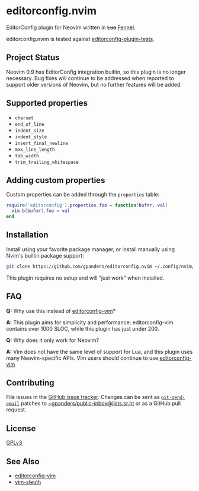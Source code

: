 # editorconfig.nvim

EditorConfig plugin for Neovim written in ~~Lua~~ [Fennel][fennel].

editorconfig.nvim is tested against [editorconfig-plugin-tests][].

[fennel]: https://fennel-lang.org
[editorconfig-plugin-tests]: https://github.com/editorconfig/editorconfig-plugin-tests

## Project Status

Neovim 0.9 has EditorConfig integration builtin, so this plugin is no longer
necessary. Bug fixes will continue to be addressed when reported to support
older versions of Neovim, but no further features will be added.

## Supported properties

* `charset`
* `end_of_line`
* `indent_size`
* `indent_style`
* `insert_final_newline`
* `max_line_length`
* `tab_width`
* `trim_trailing_whitespace`

## Adding custom properties

Custom properties can be added through the `properties` table:

```lua
require('editorconfig').properties.foo = function(bufnr, val)
  vim.b[bufnr].foo = val
end
```

## Installation

Install using your favorite package manager, or install manually using Nvim's
builtin package support:

```bash
git clone https://github.com/gpanders/editorconfig.nvim ~/.config/nvim/pack/gpanders/start/editorconfig.nvim
```

This plugin requires no setup and will "just work" when installed.

## FAQ

**Q:** Why use this instead of [editorconfig-vim][]?

**A:** This plugin aims for simplicity and performance: editorconfig-vim contains
over 1000 SLOC, while this plugin has just under 200.

**Q:** Why does it only work for Neovim?

**A:** Vim does not have the same level of support for Lua, and this plugin uses
many Neovim-specific APIs. Vim users should continue to use
[editorconfig-vim][].

[editorconfig-vim]: https://github.com/editorconfig/editorconfig-vim

## Contributing

File issues in the [GitHub issue tracker][issues]. Changes can be sent as
[`git-send-email`][git-send-email] patches to
[~gpanders/public-inbox@lists.sr.ht][public-inbox] or as a GitHub pull request.

[issues]: https://github.com/gpanders/editorconfig.nvim/issues
[git-send-email]: https://git-send-email.io
[public-inbox]: mailto:~gpanders/public-inbox@lists.sr.ht

## License

[GPLv3][]

[GPLv3]: https://www.gnu.org/licenses/gpl-3.0.html

## See Also

* [editorconfig-vim][]
* [vim-sleuth][]

[vim-sleuth]: https://github.com/tpope/vim-sleuth
